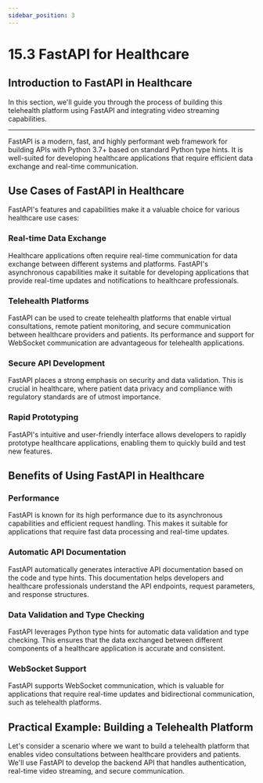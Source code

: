 ```yaml
---
sidebar_position: 3
---
```


# 15.3 FastAPI for Healthcare

## Introduction to FastAPI in Healthcare

In this section, we'll guide you through the process of building this telehealth platform using FastAPI and integrating video streaming capabilities.

---

FastAPI is a modern, fast, and highly performant web framework for building APIs with Python 3.7+ based on standard Python type hints. It is well-suited for developing healthcare applications that require efficient data exchange and real-time communication.

## Use Cases of FastAPI in Healthcare

FastAPI's features and capabilities make it a valuable choice for various healthcare use cases:

### Real-time Data Exchange

Healthcare applications often require real-time communication for data exchange between different systems and platforms. FastAPI's asynchronous capabilities make it suitable for developing applications that provide real-time updates and notifications to healthcare professionals.

### Telehealth Platforms

FastAPI can be used to create telehealth platforms that enable virtual consultations, remote patient monitoring, and secure communication between healthcare providers and patients. Its performance and support for WebSocket communication are advantageous for telehealth applications.

### Secure API Development

FastAPI places a strong emphasis on security and data validation. This is crucial in healthcare, where patient data privacy and compliance with regulatory standards are of utmost importance.

### Rapid Prototyping

FastAPI's intuitive and user-friendly interface allows developers to rapidly prototype healthcare applications, enabling them to quickly build and test new features.

## Benefits of Using FastAPI in Healthcare

### Performance

FastAPI is known for its high performance due to its asynchronous capabilities and efficient request handling. This makes it suitable for applications that require fast data processing and real-time updates.

### Automatic API Documentation

FastAPI automatically generates interactive API documentation based on the code and type hints. This documentation helps developers and healthcare professionals understand the API endpoints, request parameters, and response structures.

### Data Validation and Type Checking

FastAPI leverages Python type hints for automatic data validation and type checking. This ensures that the data exchanged between different components of a healthcare application is accurate and consistent.

### WebSocket Support

FastAPI supports WebSocket communication, which is valuable for applications that require real-time updates and bidirectional communication, such as telehealth platforms.

## Practical Example: Building a Telehealth Platform

Let's consider a scenario where we want to build a telehealth platform that enables video consultations between healthcare providers and patients. We'll use FastAPI to develop the backend API that handles authentication, real-time video streaming, and secure communication.


